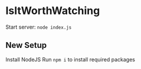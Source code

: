 # IsItWorthWatching

Start server: `node index.js`

## New Setup

Install NodeJS
Run `npm i` to install required packages
